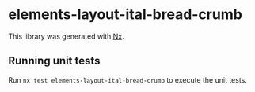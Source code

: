 # elements-layout-ital-bread-crumb

This library was generated with [Nx](https://nx.dev).

## Running unit tests

Run `nx test elements-layout-ital-bread-crumb` to execute the unit tests.
